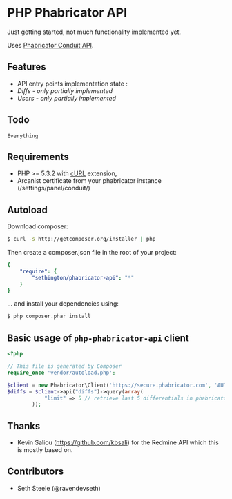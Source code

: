 # PHP Phabricator API

Just getting started, not much functionality implemented yet.

Uses [Phabricator Conduit API](http://www.phabricator.com/docs/phabricator/#conduit).

## Features

* API entry points implementation state :
 * *Diffs - only partially implemented*
 * *Users - only partially implemented*

## Todo

	Everything

## Requirements

* PHP >= 5.3.2 with [cURL](http://php.net/manual/en/book.curl.php) extension,
* Arcanist certificate from your phabricator instance (/settings/panel/conduit/)

## Autoload

Download composer:

```bash
$ curl -s http://getcomposer.org/installer | php
```

Then create a composer.json file in the root of your project:

```yaml
{
    "require": {
        "sethington/phabricator-api": "*"
    }
}
```

... and install your dependencies using:
```bash
$ php composer.phar install
```

## Basic usage of `php-phabricator-api` client

```php
<?php

// This file is generated by Composer
require_once 'vendor/autoload.php';

$client = new Phabricator\Client('https://secure.phabricator.com', 'AUTH_USER', 'AUTH_CERTIFICATE');
$diffs = $client->api("diffs")->query(array(
			"limit" => 5 // retrieve last 5 differentials in phabricator
		));

```

## Thanks

- Kevin Saliou (https://github.com/kbsali) for the Redmine API which this is mostly based on.

## Contributors

- Seth Steele (@ravendevseth)
